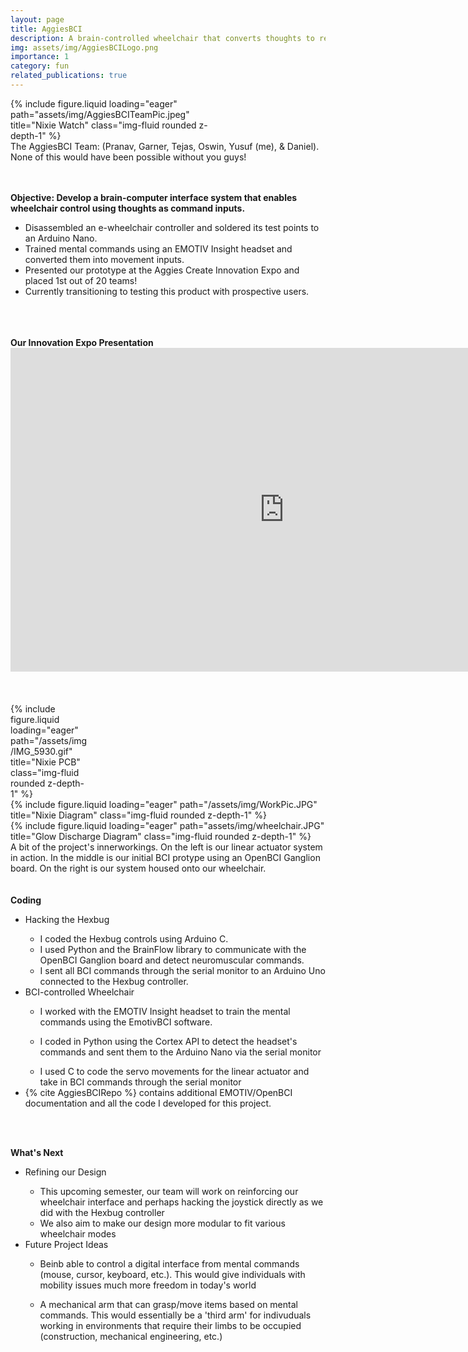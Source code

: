 ```yaml
---
layout: page
title: AggiesBCI
description: A brain-controlled wheelchair that converts thoughts to real-world movement
img: assets/img/AggiesBCILogo.png
importance: 1
category: fun
related_publications: true
---
```


<div class="row justify-content-center">    <div class="mt-3 mt-md-0 " style="width: 70%;">
        {% include figure.liquid loading="eager" path="assets/img/AggiesBCITeamPic.jpeg" title="Nixie Watch" class="img-fluid rounded z-depth-1" %}
    </div>
</div>
<div class="caption">
    The AggiesBCI Team: (Pranav, Garner, Tejas, Oswin, Yusuf (me), & Daniel). None of this would have been possible without you guys!
<br>
<br>
<br>
</div>

<b>Objective: Develop a brain-computer interface system that enables wheelchair control using thoughts as command inputs.</b>
<ul>
  <li>Disassembled an e-wheelchair controller and soldered its test points to an Arduino Nano.</li>
  <li>Trained mental commands using an EMOTIV Insight headset and converted them into movement inputs.</li>
  <li>Presented our prototype at the Aggies Create Innovation Expo and placed 1st out of 20 teams! </li>
  <li>Currently transitioning to testing this product with prospective users.</li>
  <br>
</ul> 

<br>
<br>
<b>Our Innovation Expo Presentation</b>
<iframe src="https://1drv.ms/p/c/ce8588b966e5e6f5/IQTctm6FmkamSrHcnPeA2CrBAa59I_Fd3RgVNvGW-F_JH6c?wdAr=1.7777777777777777" width="876px" height="518px" frameborder="0">This is an embedded <a target="_blank" href="https://office.com">Microsoft Office</a> presentation, powered by <a target="_blank" href="https://office.com/webapps">Office</a>.</iframe>
<br>
<br>
<br>
<br>


<div class="row">
    <div class="mt-3 mt-md-0" style="width: 25%;">
        {% include figure.liquid loading="eager" path="/assets/img/IMG_5930.gif" title="Nixie PCB" class="img-fluid rounded z-depth-1" %}
    </div>
    <div class="col-sm mt-3 mt-md-0">
        {% include figure.liquid loading="eager" path="/assets/img/WorkPic.JPG" title="Nixie Diagram" class="img-fluid rounded z-depth-1" %}
    </div>
    <div class="col-sm mt-3 mt-md-0">
        {% include figure.liquid loading="eager" path="assets/img/wheelchair.JPG" title="Glow Discharge Diagram" class="img-fluid rounded z-depth-1" %}
    </div>
</div>
<div class="caption">
    A bit of the project's innerworkings. On the left is our linear actuator system in action. In the middle is our initial BCI protype using an OpenBCI Ganglion board. On the right is our system housed onto our wheelchair.


</div>
<br>
<br>
<b>Coding</b>
<ul>
  <li>Hacking the Hexbug</li>
  <ul>
    <li>I coded the Hexbug controls using Arduino C.</li>
    <li>I used Python and the BrainFlow library to communicate with the OpenBCI Ganglion board and detect neuromuscular commands.</li>
    <li>I sent all BCI commands through the serial monitor to an Arduino Uno connected to the Hexbug controller.</li>
  </ul> 
  <li>BCI-controlled Wheelchair</li>
  <ul>
    <li>I worked with the EMOTIV Insight headset to train the mental commands using the EmotivBCI software.</li>
  </ul>
    <ul>
    <li>I coded in Python using the Cortex API to detect the headset's commands and sent them to the Arduino Nano via the serial monitor</li>
  </ul>
  <ul>
    <li>I used C to code the servo movements for the linear actuator and take in BCI commands through the serial monitor</li>
  </ul>
  <li>{% cite AggiesBCIRepo %} contains additional EMOTIV/OpenBCI documentation and all the code I developed for this project.</li>
</ul> 
<br>
<br>

<b>What's Next</b>
<ul>
  <li>Refining our Design</li>
  <ul>
    <li>This upcoming semester, our team will work on reinforcing our wheelchair interface and perhaps hacking the joystick directly as we did with the Hexbug controller</li>
    <li>We also aim to make our design more modular to fit various wheelchair modes</li>
  </ul> 
  <li>Future Project Ideas</li>
  <ul>
    <li>Beinb able to control a digital interface from mental commands (mouse, cursor, keyboard, etc.). This would give individuals with mobility issues much more freedom in today's world</li>
  </ul>
    <ul>
    <li>A mechanical arm that can grasp/move items based on mental commands. This would essentially be a 'third arm' for indivuduals working in environments that require their limbs to be occupied (construction, mechanical engineering, etc.)</li>
  </ul>
</ul> 
<br>
<br>




